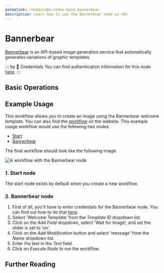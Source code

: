 ```yaml
---
permalink: /nodes/n8n-nodes-base.bannerbear
description: Learn how to use the Bannerbear node in n8n
---
```


# Bannerbear

[Bannerbear](https://www.bannerbear.com/) is an API-based image generation service that automatically generates variations of graphic templates.

::: tip 🔑 Credentials
You can find authentication information for this node [here](../../../credentials/Bannerbear/README.md).
:::

## Basic Operations

<Resource node="n8n-nodes-base.bannerbear" />

## Example Usage

This workflow allows you to create an image using the Bannerbear welcome template. You can also find the [workflow](https://n8n.io/workflows/544) on the website. This example usage workflow would use the following two nodes.
- [Start](../../core-nodes/Start/README.md)
- [Bannerbear]()

The final workflow should look like the following image.

![A workflow with the Bannerbear node](./workflow.png)

### 1. Start node

The start node exists by default when you create a new workflow.

### 2. Bannerbear node

1. First of all, you'll have to enter credentials for the Bannerbear node. You can find out how to do that [here](../../../credentials/Bannerbear/README.md).
2. Select 'Welcome Template' from the *Template ID* dropdown list.
3. Click on the *Add Field* dropdown, select 'Wait for Image', and set the slider is set to 'on'.
4. Click on the *Add Modification* button and select 'message' from the *Name* dropdown list.
5. Enter the text in the *Text* field.
6. Click on *Execute Node* to run the workflow.

## Further Reading

<FurtherReadingBlog />
